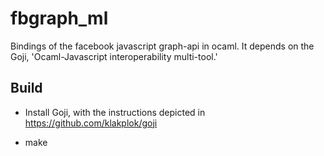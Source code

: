 fbgraph_ml
==========

Bindings of the facebook javascript graph-api in ocaml.
It depends on the Goji, 'Ocaml-Javascript interoperability multi-tool.'

Build
-----
- Install Goji, with the instructions depicted in
https://github.com/klakplok/goji

- make
